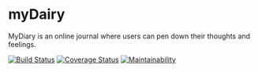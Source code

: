 # myDairy
MyDiary is an online journal where users can pen down their thoughts and feelings.

[![Build Status](https://travis-ci.org/DeliceLydia/myDairy.svg?branch=develop)](https://travis-ci.org/DeliceLydia/myDairy) [![Coverage Status](https://coveralls.io/repos/github/DeliceLydia/myDairy/badge.svg?branch=develop)](https://coveralls.io/github/DeliceLydia/myDairy?branch=develop) [![Maintainability](https://api.codeclimate.com/v1/badges/4d769ba85fe19b31200f/maintainability)](https://codeclimate.com/github/DeliceLydia/myDairy/maintainability)

